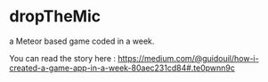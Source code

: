 # dropTheMic
a Meteor based game coded in a week.

You can read the story here : https://medium.com/@guidouil/how-i-created-a-game-app-in-a-week-80aec231cd84#.te0pwnn9c
